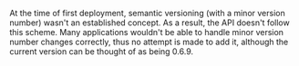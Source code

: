 At the time of first deployment, semantic versioning (with a minor version number) wasn't an established concept. As a result, the API doesn't follow this scheme. Many applications wouldn't be able to handle minor version number changes correctly, thus no attempt is made to add it, although the current version can be thought of as being 0.6.9.